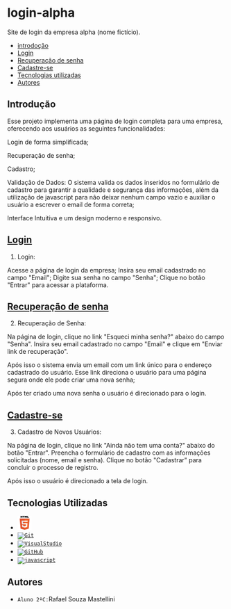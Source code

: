 # login-alpha
Site de login da empresa alpha (nome fictício).

* [introdoção](#introducao)
* [Login](#login)
* [Recuperação de senha](#recuperação-desenha)
* [Cadastre-se](#cadastre-se)
* [Tecnologias utilizadas](#tecnologias-utilizadas)
* [Autores](#autores)

## Introdução
Esse projeto implementa uma página de login completa para uma empresa, oferecendo aos usuários as seguintes funcionalidades:

Login de forma simplificada;

Recuperação de senha;

Cadastro;

Validação de Dados: O sistema valida os dados inseridos no formulário de cadastro para garantir a qualidade e segurança das informações, além da utilização de javascript para não deixar nenhum campo vazio e auxiliar o usuário a escrever o email de forma correta;

Interface Intuitiva e um design moderno e responsivo. 
## [Login](/login.hmtl)
1. Login:

Acesse a página de login da empresa;
Insira seu email cadastrado no campo "Email";
Digite sua senha no campo "Senha";
Clique no botão "Entrar" para acessar a plataforma.

## [Recuperação de senha](/esqueci.html)
2. Recuperação de Senha:

Na página de login, clique no link "Esqueci minha senha?" abaixo do campo "Senha".
Insira seu email cadastrado no campo "Email" e clique em "Enviar link de recuperação".

Após isso o sistema envia um email com um link único para o endereço cadastrado do usuário. Esse link
direciona o usuário para uma página segura onde ele pode criar uma nova senha;

Após ter criado uma nova senha o usuário é direcionado para o login.

## [Cadastre-se](/cadastre-se.html)

3. Cadastro de Novos Usuários:

Na página de login, clique no link "Ainda não tem uma conta?" abaixo do botão "Entrar".
Preencha o formulário de cadastro com as informações solicitadas (nome, email e senha).
Clique no botão "Cadastrar" para concluir o processo de registro.

Após isso o usuário é direcionado a tela de login.

## Tecnologias Utilizadas
* [<code><img height="32" src="https://raw.githubusercontent.com/github/explore/80688e429a7d4ef2fca1e82350fe8e3517d3494d/topics/html/html.png" alt="HTML5"/></code>](https://developer.mozilla.org/pt-BR/docs/Web/HTML)
* [<code><img height="32" src="https://www.malwarebytes.com/wp-content/uploads/sites/2/2023/01/asset_upload_file97293_255583.jpg" alt="Git"/></code>](https://git-scm.com/)
* [<code><img height="32" src="https://img.shields.io/badge/VSCode-0078D4?style=for-the-badge&logo=visual%20studio%20code&logoColor=white" alt="VisualStudio"/></code>](https://code.visualstudio.com/)
* [<code><img height="32" src="https://img.shields.io/badge/GitHub-100000?style=for-the-badge&logo=github&logoColor=white" alt="GitHub"/></code>](https://github.com/)
* [<code><img height="32" src="https://upload.wikimedia.org/wikipedia/commons/thumb/9/99/Unofficial_JavaScript_logo_2.svg/1200px-Unofficial_JavaScript_logo_2.svg.png" alt="javascript"/></code>](https://developer.mozilla.org/pt-BR/docs/Web/JavaScript)
## Autores
* ``Aluno 2ºC:``Rafael Souza Mastellini
